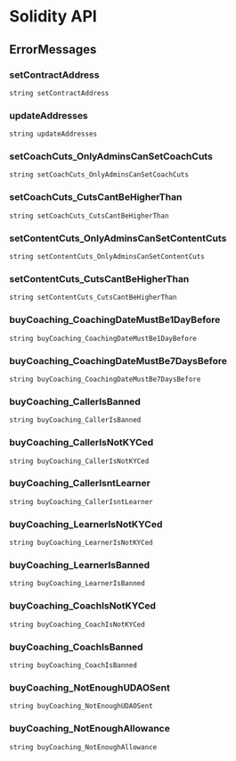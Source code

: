 # Solidity API

## ErrorMessages

### setContractAddress

```solidity
string setContractAddress
```

### updateAddresses

```solidity
string updateAddresses
```

### setCoachCuts_OnlyAdminsCanSetCoachCuts

```solidity
string setCoachCuts_OnlyAdminsCanSetCoachCuts
```

### setCoachCuts_CutsCantBeHigherThan

```solidity
string setCoachCuts_CutsCantBeHigherThan
```

### setContentCuts_OnlyAdminsCanSetContentCuts

```solidity
string setContentCuts_OnlyAdminsCanSetContentCuts
```

### setContentCuts_CutsCantBeHigherThan

```solidity
string setContentCuts_CutsCantBeHigherThan
```

### buyCoaching_CoachingDateMustBe1DayBefore

```solidity
string buyCoaching_CoachingDateMustBe1DayBefore
```

### buyCoaching_CoachingDateMustBe7DaysBefore

```solidity
string buyCoaching_CoachingDateMustBe7DaysBefore
```

### buyCoaching_CallerIsBanned

```solidity
string buyCoaching_CallerIsBanned
```

### buyCoaching_CallerIsNotKYCed

```solidity
string buyCoaching_CallerIsNotKYCed
```

### buyCoaching_CallerIsntLearner

```solidity
string buyCoaching_CallerIsntLearner
```

### buyCoaching_LearnerIsNotKYCed

```solidity
string buyCoaching_LearnerIsNotKYCed
```

### buyCoaching_LearnerIsBanned

```solidity
string buyCoaching_LearnerIsBanned
```

### buyCoaching_CoachIsNotKYCed

```solidity
string buyCoaching_CoachIsNotKYCed
```

### buyCoaching_CoachIsBanned

```solidity
string buyCoaching_CoachIsBanned
```

### buyCoaching_NotEnoughUDAOSent

```solidity
string buyCoaching_NotEnoughUDAOSent
```

### buyCoaching_NotEnoughAllowance

```solidity
string buyCoaching_NotEnoughAllowance
```

